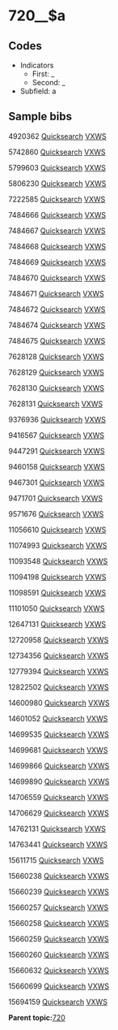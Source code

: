 # 720\_\_$a

## Codes

-   Indicators
    -   First: \_
    -   Second: \_
-   Subfield: a

## Sample bibs

4920362 [Quicksearch](https://search.library.yale.edu/catalog/4920362) [VXWS](http://prodorbis.library.yale.edu:7014/vxws/GetHoldingsService?bibId=4920362)

5742860 [Quicksearch](https://search.library.yale.edu/catalog/5742860) [VXWS](http://prodorbis.library.yale.edu:7014/vxws/GetHoldingsService?bibId=5742860)

5799603 [Quicksearch](https://search.library.yale.edu/catalog/5799603) [VXWS](http://prodorbis.library.yale.edu:7014/vxws/GetHoldingsService?bibId=5799603)

5806230 [Quicksearch](https://search.library.yale.edu/catalog/5806230) [VXWS](http://prodorbis.library.yale.edu:7014/vxws/GetHoldingsService?bibId=5806230)

7222585 [Quicksearch](https://search.library.yale.edu/catalog/7222585) [VXWS](http://prodorbis.library.yale.edu:7014/vxws/GetHoldingsService?bibId=7222585)

7484666 [Quicksearch](https://search.library.yale.edu/catalog/7484666) [VXWS](http://prodorbis.library.yale.edu:7014/vxws/GetHoldingsService?bibId=7484666)

7484667 [Quicksearch](https://search.library.yale.edu/catalog/7484667) [VXWS](http://prodorbis.library.yale.edu:7014/vxws/GetHoldingsService?bibId=7484667)

7484668 [Quicksearch](https://search.library.yale.edu/catalog/7484668) [VXWS](http://prodorbis.library.yale.edu:7014/vxws/GetHoldingsService?bibId=7484668)

7484669 [Quicksearch](https://search.library.yale.edu/catalog/7484669) [VXWS](http://prodorbis.library.yale.edu:7014/vxws/GetHoldingsService?bibId=7484669)

7484670 [Quicksearch](https://search.library.yale.edu/catalog/7484670) [VXWS](http://prodorbis.library.yale.edu:7014/vxws/GetHoldingsService?bibId=7484670)

7484671 [Quicksearch](https://search.library.yale.edu/catalog/7484671) [VXWS](http://prodorbis.library.yale.edu:7014/vxws/GetHoldingsService?bibId=7484671)

7484672 [Quicksearch](https://search.library.yale.edu/catalog/7484672) [VXWS](http://prodorbis.library.yale.edu:7014/vxws/GetHoldingsService?bibId=7484672)

7484674 [Quicksearch](https://search.library.yale.edu/catalog/7484674) [VXWS](http://prodorbis.library.yale.edu:7014/vxws/GetHoldingsService?bibId=7484674)

7484675 [Quicksearch](https://search.library.yale.edu/catalog/7484675) [VXWS](http://prodorbis.library.yale.edu:7014/vxws/GetHoldingsService?bibId=7484675)

7628128 [Quicksearch](https://search.library.yale.edu/catalog/7628128) [VXWS](http://prodorbis.library.yale.edu:7014/vxws/GetHoldingsService?bibId=7628128)

7628129 [Quicksearch](https://search.library.yale.edu/catalog/7628129) [VXWS](http://prodorbis.library.yale.edu:7014/vxws/GetHoldingsService?bibId=7628129)

7628130 [Quicksearch](https://search.library.yale.edu/catalog/7628130) [VXWS](http://prodorbis.library.yale.edu:7014/vxws/GetHoldingsService?bibId=7628130)

7628131 [Quicksearch](https://search.library.yale.edu/catalog/7628131) [VXWS](http://prodorbis.library.yale.edu:7014/vxws/GetHoldingsService?bibId=7628131)

9376936 [Quicksearch](https://search.library.yale.edu/catalog/9376936) [VXWS](http://prodorbis.library.yale.edu:7014/vxws/GetHoldingsService?bibId=9376936)

9416567 [Quicksearch](https://search.library.yale.edu/catalog/9416567) [VXWS](http://prodorbis.library.yale.edu:7014/vxws/GetHoldingsService?bibId=9416567)

9447291 [Quicksearch](https://search.library.yale.edu/catalog/9447291) [VXWS](http://prodorbis.library.yale.edu:7014/vxws/GetHoldingsService?bibId=9447291)

9460158 [Quicksearch](https://search.library.yale.edu/catalog/9460158) [VXWS](http://prodorbis.library.yale.edu:7014/vxws/GetHoldingsService?bibId=9460158)

9467301 [Quicksearch](https://search.library.yale.edu/catalog/9467301) [VXWS](http://prodorbis.library.yale.edu:7014/vxws/GetHoldingsService?bibId=9467301)

9471701 [Quicksearch](https://search.library.yale.edu/catalog/9471701) [VXWS](http://prodorbis.library.yale.edu:7014/vxws/GetHoldingsService?bibId=9471701)

9571676 [Quicksearch](https://search.library.yale.edu/catalog/9571676) [VXWS](http://prodorbis.library.yale.edu:7014/vxws/GetHoldingsService?bibId=9571676)

11056610 [Quicksearch](https://search.library.yale.edu/catalog/11056610) [VXWS](http://prodorbis.library.yale.edu:7014/vxws/GetHoldingsService?bibId=11056610)

11074993 [Quicksearch](https://search.library.yale.edu/catalog/11074993) [VXWS](http://prodorbis.library.yale.edu:7014/vxws/GetHoldingsService?bibId=11074993)

11093548 [Quicksearch](https://search.library.yale.edu/catalog/11093548) [VXWS](http://prodorbis.library.yale.edu:7014/vxws/GetHoldingsService?bibId=11093548)

11094198 [Quicksearch](https://search.library.yale.edu/catalog/11094198) [VXWS](http://prodorbis.library.yale.edu:7014/vxws/GetHoldingsService?bibId=11094198)

11098591 [Quicksearch](https://search.library.yale.edu/catalog/11098591) [VXWS](http://prodorbis.library.yale.edu:7014/vxws/GetHoldingsService?bibId=11098591)

11101050 [Quicksearch](https://search.library.yale.edu/catalog/11101050) [VXWS](http://prodorbis.library.yale.edu:7014/vxws/GetHoldingsService?bibId=11101050)

12647131 [Quicksearch](https://search.library.yale.edu/catalog/12647131) [VXWS](http://prodorbis.library.yale.edu:7014/vxws/GetHoldingsService?bibId=12647131)

12720958 [Quicksearch](https://search.library.yale.edu/catalog/12720958) [VXWS](http://prodorbis.library.yale.edu:7014/vxws/GetHoldingsService?bibId=12720958)

12734356 [Quicksearch](https://search.library.yale.edu/catalog/12734356) [VXWS](http://prodorbis.library.yale.edu:7014/vxws/GetHoldingsService?bibId=12734356)

12779394 [Quicksearch](https://search.library.yale.edu/catalog/12779394) [VXWS](http://prodorbis.library.yale.edu:7014/vxws/GetHoldingsService?bibId=12779394)

12822502 [Quicksearch](https://search.library.yale.edu/catalog/12822502) [VXWS](http://prodorbis.library.yale.edu:7014/vxws/GetHoldingsService?bibId=12822502)

14600980 [Quicksearch](https://search.library.yale.edu/catalog/14600980) [VXWS](http://prodorbis.library.yale.edu:7014/vxws/GetHoldingsService?bibId=14600980)

14601052 [Quicksearch](https://search.library.yale.edu/catalog/14601052) [VXWS](http://prodorbis.library.yale.edu:7014/vxws/GetHoldingsService?bibId=14601052)

14699535 [Quicksearch](https://search.library.yale.edu/catalog/14699535) [VXWS](http://prodorbis.library.yale.edu:7014/vxws/GetHoldingsService?bibId=14699535)

14699681 [Quicksearch](https://search.library.yale.edu/catalog/14699681) [VXWS](http://prodorbis.library.yale.edu:7014/vxws/GetHoldingsService?bibId=14699681)

14699866 [Quicksearch](https://search.library.yale.edu/catalog/14699866) [VXWS](http://prodorbis.library.yale.edu:7014/vxws/GetHoldingsService?bibId=14699866)

14699890 [Quicksearch](https://search.library.yale.edu/catalog/14699890) [VXWS](http://prodorbis.library.yale.edu:7014/vxws/GetHoldingsService?bibId=14699890)

14706559 [Quicksearch](https://search.library.yale.edu/catalog/14706559) [VXWS](http://prodorbis.library.yale.edu:7014/vxws/GetHoldingsService?bibId=14706559)

14706629 [Quicksearch](https://search.library.yale.edu/catalog/14706629) [VXWS](http://prodorbis.library.yale.edu:7014/vxws/GetHoldingsService?bibId=14706629)

14762131 [Quicksearch](https://search.library.yale.edu/catalog/14762131) [VXWS](http://prodorbis.library.yale.edu:7014/vxws/GetHoldingsService?bibId=14762131)

14763441 [Quicksearch](https://search.library.yale.edu/catalog/14763441) [VXWS](http://prodorbis.library.yale.edu:7014/vxws/GetHoldingsService?bibId=14763441)

15611715 [Quicksearch](https://search.library.yale.edu/catalog/15611715) [VXWS](http://prodorbis.library.yale.edu:7014/vxws/GetHoldingsService?bibId=15611715)

15660238 [Quicksearch](https://search.library.yale.edu/catalog/15660238) [VXWS](http://prodorbis.library.yale.edu:7014/vxws/GetHoldingsService?bibId=15660238)

15660239 [Quicksearch](https://search.library.yale.edu/catalog/15660239) [VXWS](http://prodorbis.library.yale.edu:7014/vxws/GetHoldingsService?bibId=15660239)

15660257 [Quicksearch](https://search.library.yale.edu/catalog/15660257) [VXWS](http://prodorbis.library.yale.edu:7014/vxws/GetHoldingsService?bibId=15660257)

15660258 [Quicksearch](https://search.library.yale.edu/catalog/15660258) [VXWS](http://prodorbis.library.yale.edu:7014/vxws/GetHoldingsService?bibId=15660258)

15660259 [Quicksearch](https://search.library.yale.edu/catalog/15660259) [VXWS](http://prodorbis.library.yale.edu:7014/vxws/GetHoldingsService?bibId=15660259)

15660260 [Quicksearch](https://search.library.yale.edu/catalog/15660260) [VXWS](http://prodorbis.library.yale.edu:7014/vxws/GetHoldingsService?bibId=15660260)

15660632 [Quicksearch](https://search.library.yale.edu/catalog/15660632) [VXWS](http://prodorbis.library.yale.edu:7014/vxws/GetHoldingsService?bibId=15660632)

15660699 [Quicksearch](https://search.library.yale.edu/catalog/15660699) [VXWS](http://prodorbis.library.yale.edu:7014/vxws/GetHoldingsService?bibId=15660699)

15694159 [Quicksearch](https://search.library.yale.edu/catalog/15694159) [VXWS](http://prodorbis.library.yale.edu:7014/vxws/GetHoldingsService?bibId=15694159)

**Parent topic:**[720](../../tags/720/720.md)

